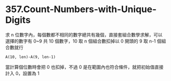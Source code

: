 # 357.Count-Numbers-with-Unique-Digits

求 n 位數字內，每個數都不相同的數字總共有幾個，直接套組合數學求解，可以選擇的數字有 0~9 共 10 個數字，10 取 n 個組合數扣掉以 0 開頭的 9 取 n-1 個組合數就行

```
A(10, len)-A(9, len-1)
```

當計算個位數時會把 0 也扣掉，不過 0 是在範圍內也符合條件，就把初始值直接計入 0，設置為 1
